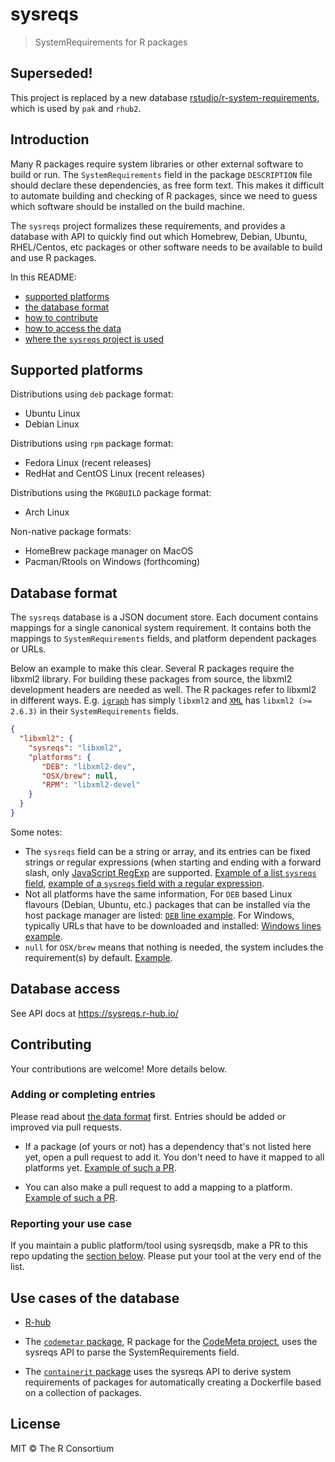 
# sysreqs

> SystemRequirements for R packages

## Superseded!

This project is replaced by a new database [rstudio/r-system-requirements](https://github.com/rstudio/r-system-requirements), which is used by `pak` and `rhub2`.  

## Introduction

Many R packages require system libraries or other external software to build
or run. The `SystemRequirements` field in the package `DESCRIPTION` file should
declare these dependencies, as free form text. This makes it difficult to
automate building and checking of R packages, since we need to guess which
software should be installed on the build machine.

The `sysreqs` project formalizes these requirements, and provides a database
with API to quickly find out which Homebrew, Debian, Ubuntu, RHEL/Centos, etc
packages or other software needs to be available to build and use R packages.

In this README:

* [supported platforms](#supported-platforms)
* [the database format](#database-format)
* [how to contribute](#contributing)
* [how to access the data](#database-access)
* [where the `sysreqs` project is used](#use-cases-of-the-database)

## Supported platforms

Distributions using `deb` package format:
* Ubuntu Linux
* Debian Linux

Distributions using `rpm` package format:
* Fedora Linux (recent releases)
* RedHat and CentOS Linux (recent releases)

Distributions using the `PKGBUILD` package format:
* Arch Linux

Non-native package formats:
* HomeBrew package manager on MacOS
* Pacman/Rtools on Windows (forthcoming)

## Database format

The `sysreqs` database is a JSON document store. Each document contains
mappings for a single canonical system requirement. It contains both
the mappings to `SystemRequirements` fields, and platform dependent packages
or URLs.

Below an example to make this clear. Several R packages require the libxml2
library. For building these packages from source, the libxml2 development
headers are needed as well. The R packages refer to libxml2 in different
ways. E.g. [`igraph`](https://cran.r-project.org/web/packages/igraph/index.html) has simply `libxml2` and [`XML`](https://cran.r-project.org/web/packages/XML/index.html) has `libxml2 (>= 2.6.3)`
in their `SystemRequirements` fields.

```json
{
  "libxml2": {
    "sysreqs": "libxml2",
    "platforms": {
       "DEB": "libxml2-dev",
       "OSX/brew": null,
       "RPM": "libxml2-devel"
    }
  }
}
```

Some notes:
* The `sysreqs` field can be a string or array, and its entries can be fixed
  strings or regular expressions (when starting and ending with a forward slash, only [JavaScript RegExp](https://developer.mozilla.org/en-US/docs/Web/JavaScript/Reference/Global_Objects/RegExp) are supported. [Example of a list `sysreqs` field](https://github.com/r-hub/sysreqsdb/blob/9c0acc932a11b1eb9f1600e27ca39a4d7deb0425/sysreqs/cairo.json#L3), [example of a `sysreqs` field with a regular expression](https://github.com/r-hub/sysreqsdb/blob/9c0acc932a11b1eb9f1600e27ca39a4d7deb0425/sysreqs/imagemagick.json#L3).
* Not all platforms have the same information, For `DEB` based Linux
  flavours (Debian, Ubuntu, etc.) packages that can be installed via the
  host package manager are listed: [`DEB` line example](https://github.com/r-hub/sysreqsdb/blob/9c0acc932a11b1eb9f1600e27ca39a4d7deb0425/sysreqs/cmake.json#L5). For Windows, typically URLs that have
  to be downloaded and installed: [Windows lines example](https://github.com/r-hub/sysreqsdb/blob/9c0acc932a11b1eb9f1600e27ca39a4d7deb0425/sysreqs/cmake.json#L8).
* `null` for `OSX/brew` means that nothing is needed, the system includes
  the requirement(s) by default. [Example](https://github.com/r-hub/sysreqsdb/blob/92ab711e2ddd5aa8ebb93f6a1fdc1d2b9012bc75/sysreqs/libbi.json#L5).

## Database access

See API docs at <https://sysreqs.r-hub.io/>

## Contributing

Your contributions are welcome! More details below.

### Adding or completing entries

Please read about [the data format](#database-format) first. Entries should be added or improved via pull requests.

* If a package (of yours or not) has a dependency that's not listed here yet, open a pull request to add it. You don't need to have it mapped to all platforms yet. [Example of such a PR](https://github.com/r-hub/sysreqsdb/pull/46).

* You can also make a pull request to add a mapping to a platform. [Example of such a PR](https://github.com/r-hub/sysreqsdb/pull/47).

### Reporting your use case

If you maintain a public platform/tool using sysreqsdb, make a PR to this repo updating the [section below](#use-cases-of-the-database). Please put your tool at the very end of the list.

## Use cases of the database

* [R-hub](https://builder.r-hub.io/)

* The [`codemetar` package](https://github.com/ropensci/codemetar), R package for the [CodeMeta project](https://codemeta.github.io/), uses the sysreqs API to parse the SystemRequirements field.

* The [`containerit` package](https://github.com/o2r-project/containerit) uses the sysreqs API to derive system requirements of packages for automatically creating a Dockerfile based on a collection of packages.

## License

MIT © The R Consortium
